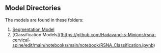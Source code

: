 ## Model Directories
The models are found in these folders:

1. [Segmentation Model](https://github.com/Hadavand-s-Minions/rsna-cervical-spine/edit/main/notebooks/Train_Segmentation.ipynb)
2. [Classification Models]((https://github.com/Hadavand-s-Minions/rsna-cervical-spine/edit/main/notebooks/main/notebook/RSNA_Classification,ipynb)
